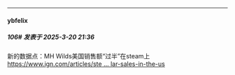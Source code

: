 ﻿
*****

####  ybfelix  
##### 106#       发表于 2025-3-20 21:36

新的数据点：MH Wilds美国销售额“过半”在steam上
[https://www.ign.com/articles/ste ... lar-sales-in-the-us](https://www.ign.com/articles/steam-accounted-for-more-than-half-of-monster-hunter-wilds-total-dollar-sales-in-the-us)


